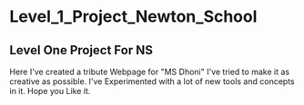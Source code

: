 # Level_1_Project_Newton_School
Level One Project For NS
-----------------------------------------
Here I've created a tribute Webpage for "MS Dhoni"
I've tried to make it as creative as possible.
I've Experimented with a lot of new tools and concepts in it.
Hope you Like it.
